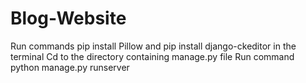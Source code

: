 # Blog-Website

Run commands pip install Pillow and pip install django-ckeditor in the terminal
Cd to the directory containing manage.py file
Run command python manage.py runserver
